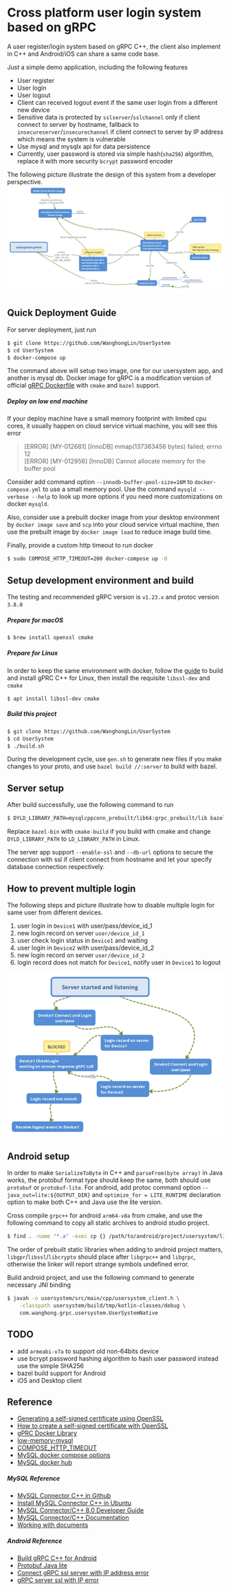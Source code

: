Cross platform user login system based on gRPC
======

A user register/login system based on gRPC C++, the client also implement in C++ and Android/iOS can share a same code base.

Just a simple demo application, including the following features

* User register
* User login
* User logout
* Client can received logout event if the same user login from a different new device
* Sensitive data is protected by `sslserver`/`sslchannel` only if client connect to server by hostname, fallback to `insecureserver`/`insecurechannel` if client connect to server by IP address which means the system is vulnerable 
* Use mysql and mysqlx api for data persistence
* Currently, user password is stored via simple hash(`sha256`) algorithm, replace it with more security `bcrypt` password encoder

The following picture illustrate the design of this system from a developer perspective.
![System structure](docs/usersystem_structure.png)

Quick Deployment Guide
------
For server deployment, just run
```bash
$ git clone https://github.com/WanghongLin/UserSystem
$ cd UserSystem
$ docker-compose up
```
The command above will setup two image, one for our usersystem app, and another is mysql db. Docker image for gRPC is a modification version of official [gRPC Dockerfile](https://github.com/grpc/grpc-docker-library/blob/master/1.21.0/cxx/Dockerfile) with `cmake` and `bazel` support.

##### Deploy on low end machine
If your deploy machine have a small memory footprint with limited cpu cores, it usually happen on cloud service virtual machine, you will see this error

>[ERROR] [MY-012681] [InnoDB] mmap(137363456 bytes) failed; errno 12<br/>[ERROR] [MY-012956] [InnoDB] Cannot allocate memory for the buffer pool

Consider add command option `--innodb-buffer-pool-size=16M` to `docker-compose.yml` to use a small memory pool. Use the command `mysqld --verbose --help` to look up more options if you need more customizations on docker `mysqld`.

Also, consider use a prebuilt docker image from your desktop environment by `docker image save` and `scp` into your cloud service virtual machine, then use the prebuilt image by `docker image load` to reduce image build time.

Finally, provide a custom http timeout to run docker

```bash
$ sudo COMPOSE_HTTP_TIMEOUT=200 docker-compose up -d
```

Setup development environment and build
------
The testing and recommended gRPC version is `v1.23.x` and protoc version `3.8.0`

##### Prepare for macOS 
```bash
$ brew install openssl cmake
```

##### Prepare for Linux

In order to keep the same environment with docker, follow the [guide](https://github.com/grpc/grpc/blob/master/BUILDING.md) to build and install gPRC C++ for Linux, then install the requisite `libssl-dev` and `cmake`
```
$ apt install libssl-dev cmake
```

##### Build this project
```bash
$ git clone https://github.com/WanghongLin/UserSystem
$ cd UserSystem
$ ./build.sh
```

During the development cycle, use `gen.sh` to generate new files if you make changes to your proto, and use `bazel build //:server` to build with bazel.

Server setup
------
After build successfully, use the following command to run
```bash
$ DYLD_LIBRARY_PATH=mysqlcppconn_prebuilt/lib64:grpc_prebuilt/lib bazel-bin/server
```
Replace `bazel-bin` with `cmake-build` if you build with cmake and change `DYLD_LIBRARY_PATH` to `LD_LIBRARY_PATH` in Linux. 

The server app support `--enable-ssl` and `--db-url` options to secure the connection with ssl if client connect from hostname and let your specify database connection respectively. 

How to prevent multiple login
------
The following steps and picture illustrate how to disable multiple login for same user from different devices.

1. user login in `Device1` with user/pass/device_id_1
2. new login record on server `user/device_id_1`
3. user check login status in `Device1` and waiting
4. user login in `Device2` with user/pass/device_id_2
5. new login record on server `user/device_id_2`
6. login record does not match for `Device1`, notify user in `Device1` to logout

![Disable multiple login](docs/multiple_login.png)

Android setup
------
In order to make `SerializeToByte` in C++ and `parseFrom(byte array)` in Java works, the protobuf format type should keep the same, both should use `protobuf` or `protobuf-lite`. For android, add protoc command option `--java_out=lite:${OUTPUT_DIR}` and `optimize_for = LITE_RUNTIME` declaration option to make both C++ and Java use the lite version.

Cross compile `grpc++` for android `arm64-v8a` from cmake, and use the following command to copy all static archives to android studio project.

```bash
$ find . -name "*.a" -exec cp {} /path/to/android/project/usersystem/libs/arm64-v8a/ \;
```

The order of prebuilt static libraries when adding to android project matters, `libgpr`/`libssl`/`libcrypto` should place
after `libgrpc++` and `libgrpc`, otherwise the linker will report strange symbols undefined error.

Build android project, and use the following command to generate necessary JNI binding

```bash
$ javah -o usersystem/src/main/cpp/usersystem_client.h \
    -classpath usersystem/build/tmp/kotlin-classes/debug \
    com.wanghong.grpc.usersystem.UserSystemNative
``` 

TODO
------
* add `armeabi-v7a` to support old non-64bits device
* use bcrypt password hashing algorithm to hash user password instead use the simple SHA256
* bazel build support for Android
* iOS and Desktop client

Reference
------
* [Generating a self-signed certificate using OpenSSL](https://www.ibm.com/support/knowledgecenter/en/SSMNED_5.0.0/com.ibm.apic.cmc.doc/task_apionprem_gernerate_self_signed_openSSL.html)
* [How to create a self-signed certificate with OpenSSL](https://stackoverflow.com/questions/10175812/how-to-create-a-self-signed-certificate-with-openssl)
* [gPRC Docker Library](https://github.com/grpc/grpc-docker-library)
* [low-memory-mysql](https://github.com/alexanderkoller/low-memory-mysql)
* [COMPOSE_HTTP_TIMEOUT](https://stackoverflow.com/questions/36488209/how-to-override-the-default-value-of-compose-http-timeout-with-docker-compose-co)
* [MySQL docker compose options](https://stackoverflow.com/questions/46004648/how-to-setup-mysql-with-utf-8-using-docker-compose)
* [MySQL docker hub](https://hub.docker.com/_/mysql)

##### MySQL Reference
* [MySQL Connector C++ in Github](https://github.com/mysql/mysql-connector-cpp)
* [Install MySQL Connector C++ in Ubuntu](https://stackoverflow.com/questions/51117349/cannot-install-mysql-connector-c-correctly-in-my-ubuntu)
* [MySQL Connector/C++ 8.0 Developer Guide](https://dev.mysql.com/doc/connector-cpp/8.0/en/)
* [MySQL Connector/C++ Documentation](https://dev.mysql.com/doc/dev/connector-cpp/8.0/)
* [Working with documents](https://docs.oracle.com/cd/E17952_01/x-devapi-userguide-en/devapi-users-working-with-documents.html)

##### Android Reference
* [Build gRPC C++ for Android](https://stackoverflow.com/questions/54052229/build-grpc-c-for-android-using-ndk-arm-linux-androideabi-clang-compiler)
* [Protobuf Java lite](https://github.com/protocolbuffers/protobuf/blob/master/java/lite.md)
* [Connect gRPC ssl server with IP address error](https://blog.csdn.net/u011627161/article/details/87936361)
* [gRPC server ssl with IP error](https://zhuanlan.zhihu.com/p/35507832)